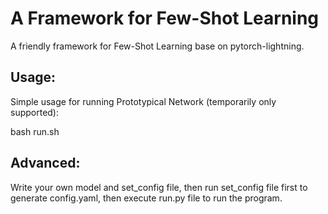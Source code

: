 # A Framework for Few-Shot Learning
A friendly framework for Few-Shot Learning base on pytorch-lightning.


## Usage:

Simple usage for running Prototypical Network (temporarily only supported):

bash run.sh

## Advanced:

Write your own model and set_config file, then run set_config file first to generate config.yaml, then execute run.py file to run the program.

 
